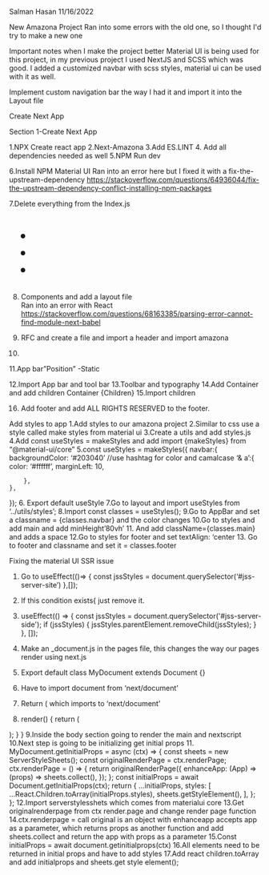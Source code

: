 Salman Hasan 
11/16/2022 
 
New Amazona Project 
Ran into some errors with the old one, so I thought I'd try to make a new one 
 
Important notes when I make the project better 
Material UI is being used for this project, in my previous project I used NextJS and SCSS which was good. I added a customized navbar with scss styles, material ui can be used with it as well. 
 
Implement custom navigation bar the way I had it and import it into the Layout file 
 
Create Next App 

Section 1-Create Next App 

1.NPX Create react app 
2.Next-Amazona 
3.Add ES.LINT 
4. Add all dependencies needed as well 
5.NPM Run dev 

6.Install NPM Material UI 
Ran into an error here but I fixed it with a fix-the-upstream-dependency 
https://stackoverflow.com/questions/64936044/fix-the-upstream-dependency-conflict-installing-npm-packages 
 

7.Delete everything from the Index.js 
<Layout> 

<h1> 
<ul> 
	<li>   </li> 
	<li>   </li> 
	<li>   </li> 
</ul> 
</h1> 
</Layout> 
 

8. Components and add a layout file  
Ran into an error with React 
https://stackoverflow.com/questions/68163385/parsing-error-cannot-find-module-next-babel 

9. RFC and create a file and import a header and import amazona 
10. <title>Next Amazona</title> 

11.App bar”Position” -Static 

12.Import App bar and tool bar 
13.Toolbar and typography 
14.Add Container and add children Container {Children} 
15.Import children  

16. Add footer and add ALL RIGHTS RESERVED to the footer.  
 
Add styles to app 
1.Add styles to our amazona project 
2.Similar to css use a style called make styles from material ui 
3.Create a utils and add styles.js 
4.Add const useStyles = makeStyles and add import {makeStyles} from “@material-ui/core” 
5.const useStyles = makeStyles({ 
	navbar:{ 
		backgroundColor: ‘#203040’ //use hashtag for color and camalcase 
		‘& a’:{ 
			color: ‘#ffffff’, 
		              marginLeft: 10, 
			   
		}, 
	}, 
}); 
6. Export default useStyle 
7.Go to layout and import useStyles from ‘../utils/styles’; 
8.Import const classes = useStyles(); 
9.Go to AppBar and set a classname = {classes.navbar} and the color changes 
10.Go to styles and add main and add minHeight’80vh’ 
11. And add className={classes.main} and adds a space 
12.Go to styles for footer and set textAlign: ‘center 
13. Go to footer and classname and set it = classes.footer 

Fixing the material UI SSR issue 
1. Go to useEffect(()=> { 
		const jssStyles = document.querySelector(‘#jss-server-site’) 
},[]); 
2. If this condition exists{ 
just remove it. 
3. useEffect(() => { 
const jssStyles = document.querySelector('#jss-server-side'); 
if (jssStyles) { 
jssStyles.parentElement.removeChild(jssStyles); 
} 
}, []); 
 
4. Make an _document.js in the pages file, this changes the way our pages render using next.js 
5. Export default class MyDocument extends Document {} 
6. Have to import document from ‘next/document’ 
7. Return ( <html> which imports to ‘next/document’ 
8. render() { 
return ( 
<Html lang="en"> 
<Head></Head> 
<body> 
<Main /> 
<NextScript /> 
</body> 
</Html> 
); 
} 
} 
9.Inside the body section going to render the main and nextscript 
10.Next step is going to be initializing get initial props 
11. MyDocument.getInitialProps = async (ctx) => { 
const sheets = new ServerStyleSheets(); 
const originalRenderPage = ctx.renderPage; 
ctx.renderPage = () => { 
return originalRenderPage({ 
enhanceApp: (App) => (props) => sheets.collect(<App {...props} />), 
}); 
}; 
const initialProps = await Document.getInitialProps(ctx); 
return { 
...initialProps, 
styles: [ 
...React.Children.toArray(initialProps.styles), 
sheets.getStyleElement(), 
], 
}; 
}; 
12.Import serverstylesshets which comes from materialui core 
13.Get originalrenderpage from ctx render.page and change render page function 
14.ctx.renderpage = call original is an object with enhanceapp accepts app as a parameter, which returns props as another function and add sheets.collect and return the app with props as a parameter 
15.Const initialProps = await document.getinitialprops(ctx) 
16.All elements need to be returned in initial props and have to add styles 
17.Add react children.toArray and add initialprops and sheets.get style element();
